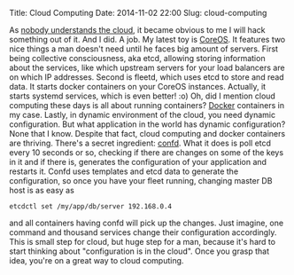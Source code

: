 Title: Cloud Computing
Date: 2014-11-02 22:00
Slug: cloud-computing


As [nobody understands the cloud](http://www.youtube.com/watch?v=ecZL4Q2EVuY),
it became obvious to me I will hack something out of it. And I did. A job. My
latest toy is [CoreOS](https://coreos.com/). It features two nice things a man
doesn't need until he faces big amount of servers. First being collective
consciousness, aka etcd, allowing storing information about the services,
like which upstream servers for your load balancers are on which IP addresses.
Second is fleetd, which uses etcd to store and read data. It starts docker
containers on your CoreOS instances. Actually, it starts systemd services,
which is even better! :o) Oh, did I mention cloud computing these days is all
about running containers? [Docker](https://www.docker.com/) containers in my
case. Lastly, in dynamic environment of the cloud, you need dynamic
configuration. But what application in the world has dynamic configuration?
None that I know. Despite that fact, cloud computing and docker containers
are thriving. There's a secret ingredient:
[confd](https://github.com/kelseyhightower/confd). What it does is poll etcd
every 10 seconds or so, checking if there are changes on some of the keys in it
and if there is, generates the configuration of your application and restarts
it. Confd uses templates and etcd data to generate the configuration, so once
you have your fleet running, changing master DB host is as easy as

    etcdctl set /my/app/db/server 192.168.0.4

and all containers having confd will pick up the changes. Just imagine, one
command and thousand services change their configuration accordingly. This is
small step for cloud, but huge step for a man, because it's hard to start
thinking about "configuration is in the cloud". Once you grasp that idea,
you're on a great way to cloud computing.
